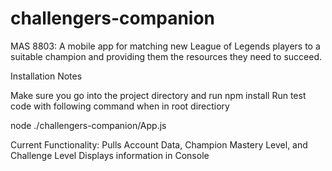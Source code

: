 # challengers-companion
MAS 8803: A mobile app for matching new League of Legends players to a suitable champion and providing them the resources they need to succeed.


Installation Notes

Make sure you go into the project directory and run npm install
Run test code with following command when in root directiory

node ./challengers-companion/App.js


Current Functionality:
Pulls Account Data, Champion Mastery Level, and Challenge Level
Displays information in Console